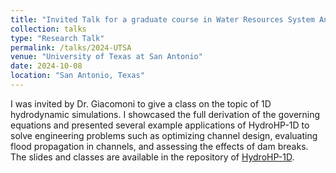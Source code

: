 ```yaml
---
title: "Invited Talk for a graduate course in Water Resources System Analysis at UTSA"
collection: talks
type: "Research Talk"
permalink: /talks/2024-UTSA
venue: "University of Texas at San Antonio"
date: 2024-10-08
location: "San Antonio, Texas"
---
```

I was invited by Dr. Giacomoni to give a class on the topic of 1D hydrodynamic simulations. I showcased the full derivation of the governing equations and presented several example applications of HydroHP-1D to solve engineering problems such as optimizing channel design, evaluating flood propagation in channels, and assessing the effects of dam breaks.
The slides and classes are available in the repository of [HydroHP-1D](https://github.com/marcusnobrega-eng/HydroHP).
